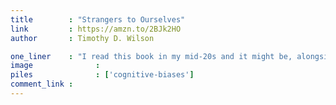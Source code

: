 ```yaml
---
title        : "Strangers to Ourselves"
link         : https://amzn.to/2BJk2HO
author       : Timothy D. Wilson

one_liner    : "I read this book in my mid-20s and it might be, alongside Fooled by Randomness, one of the first books that got me obsessed with cognitive biases."
image			   : 
piles			   : ['cognitive-biases']
comment_link : 
---
```

